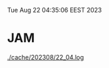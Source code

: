 Tue Aug 22 04:35:06 EEST 2023
# JAM
<a href='./cache/202308/22_04.log'>./cache/202308/22_04.log</a>
